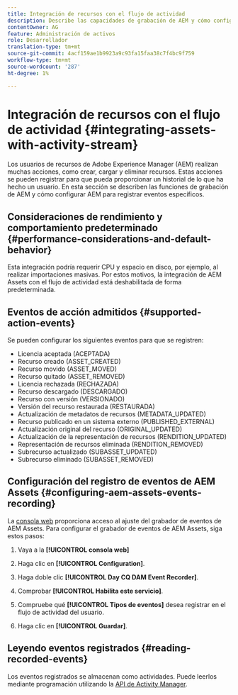 ```yaml
---
title: Integración de recursos con el flujo de actividad
description: Describe las capacidades de grabación de AEM y cómo configurar AEM para registrar eventos específicos.
contentOwner: AG
feature: Administración de activos
role: Desarrollador
translation-type: tm+mt
source-git-commit: 4acf159ae1b9923a9c93fa15faa38c7f4bc9f759
workflow-type: tm+mt
source-wordcount: '287'
ht-degree: 1%

---
```



# Integración de recursos con el flujo de actividad {#integrating-assets-with-activity-stream}

Los usuarios de recursos de Adobe Experience Manager (AEM) realizan muchas acciones, como crear, cargar y eliminar recursos. Estas acciones se pueden registrar para que pueda proporcionar un historial de lo que ha hecho un usuario. En esta sección se describen las funciones de grabación de AEM y cómo configurar AEM para registrar eventos específicos.

## Consideraciones de rendimiento y comportamiento predeterminado {#performance-considerations-and-default-behavior}

Esta integración podría requerir CPU y espacio en disco, por ejemplo, al realizar importaciones masivas. Por estos motivos, la integración de AEM Assets con el flujo de actividad está deshabilitada de forma predeterminada.

## Eventos de acción admitidos {#supported-action-events}

Se pueden configurar los siguientes eventos para que se registren:

* Licencia aceptada (ACEPTADA)
* Recurso creado (ASSET_CREATED)
* Recurso movido (ASSET_MOVED)
* Recurso quitado (ASSET_REMOVED)
* Licencia rechazada (RECHAZADA)
* Recurso descargado (DESCARGADO)
* Recurso con versión (VERSIONADO)
* Versión del recurso restaurada (RESTAURADA)
* Actualización de metadatos de recursos (METADATA_UPDATED)
* Recurso publicado en un sistema externo (PUBLISHED_EXTERNAL)
* Actualización original del recurso (ORIGINAL_UPDATED)
* Actualización de la representación de recursos (RENDITION_UPDATED)
* Representación de recursos eliminada (RENDITION_REMOVED)
* Subrecurso actualizado (SUBASSET_UPDATED)
* Subrecurso eliminado (SUBASSET_REMOVED)

## Configuración del registro de eventos de AEM Assets {#configuring-aem-assets-events-recording}

La [consola web](/help/sites-deploying/configuring-osgi.md) proporciona acceso al ajuste del grabador de eventos de AEM Assets. Para configurar el grabador de eventos de AEM Assets, siga estos pasos:

1. Vaya a la **[!UICONTROL consola web]**

1. Haga clic en **[!UICONTROL Configuration]**.

1. Haga doble clic **[!UICONTROL Day CQ DAM Event Recorder]**.

1. Comprobar **[!UICONTROL Habilita este servicio]**.

1. Compruebe qué **[!UICONTROL Tipos de eventos]** desea registrar en el flujo de actividad del usuario.

1. Haga clic en **[!UICONTROL Guardar]**.

## Leyendo eventos registrados {#reading-recorded-events}

Los eventos registrados se almacenan como actividades. Puede leerlos mediante programación utilizando la [API de Activity Manager](https://helpx.adobe.com/experience-manager/6-4/sites/developing/using/reference-materials/javadoc/com/adobe/granite/activitystreams/ActivityManager.html).
